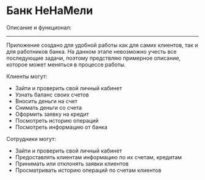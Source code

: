 Банк НеНаМели
=============
Описание и функционал:
______________________
Приложение создано для удобной работы как для самих клиентов, так и для работников банка. На данном этапе невозможно учесть все последующие задачи, поэтому предствляю примерное описание, которое может меняться в процессе работы.

Клиенты могут:
<ul>
        <li>Зайти и проверить свой личный кабинет</li>
        <li>Узнать баланс своих счетов</li>
        <li>Вносить деньги на счет</li>
        <li>Снимать деньги со счета</li>
        <li>Оформить заявку на кредит</li>
        <li><lu>Посмотреть историю операций</li>
        <li>Посмотреть информацию от банка</li>
</ul>
Сотрудники могут:
<ul>
        <li>Зайти и проверить свой личный кабинет</li>
        <li>Предоставлять клиентам информацию по их счетам, кредитам</li>
        <li>Принимать или отклонять заявки клиентов</li>
        <li>Просматривать историю операций по счетам клиентов</li>
</ul>
